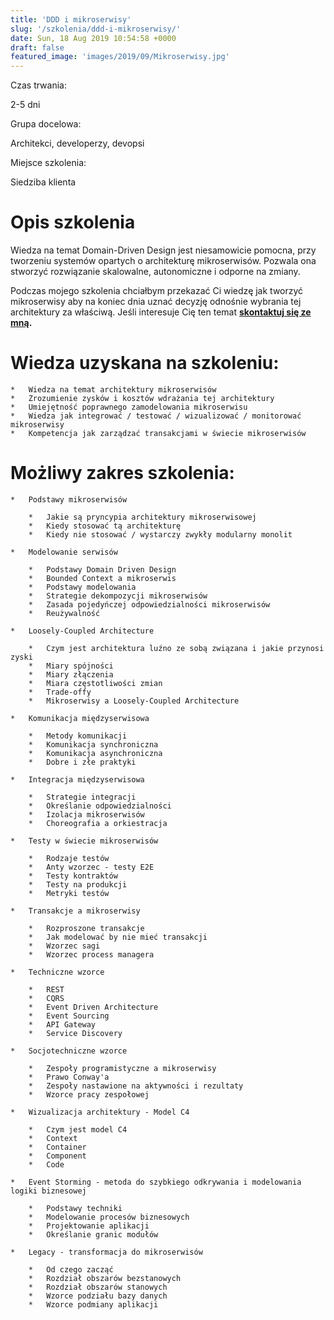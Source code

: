 ```yaml
---
title: 'DDD i mikroserwisy'
slug: '/szkolenia/ddd-i-mikroserwisy/'
date: Sun, 18 Aug 2019 10:54:58 +0000
draft: false
featured_image: 'images/2019/09/Mikroserwisy.jpg'
---
```


Czas trwania:

2-5 dni

Grupa docelowa:

Architekci, developerzy, devopsi

Miejsce szkolenia:

Siedziba klienta

Opis szkolenia
==============

Wiedza na temat Domain-Driven Design jest niesamowicie pomocna, przy tworzeniu systemów opartych o architekturę mikroserwisów. Pozwala ona stworzyć rozwiązanie skalowalne, autonomiczne i odporne na zmiany.

Podczas mojego szkolenia chciałbym przekazać Ci wiedzę jak tworzyć mikroserwisy aby na koniec dnia uznać decyzję odnośnie wybrania tej architektury za właściwą. Jeśli interesuje Cię ten temat **[skontaktuj się ze mną](/kontakt).**

Wiedza uzyskana na szkoleniu:
=============================

 	*   Wiedza na temat architektury mikroserwisów
 	*   Zrozumienie zysków i kosztów wdrażania tej architektury
 	*   Umiejętność poprawnego zamodelowania mikroserwisu
 	*   Wiedza jak integrować / testować / wizualizować / monitorować mikroserwisy
 	*   Kompetencja jak zarządzać transakcjami w świecie mikroserwisów

Możliwy zakres szkolenia:
=========================

 	*   Podstawy mikroserwisów
    
     	*   Jakie są pryncypia architektury mikroserwisowej
     	*   Kiedy stosować tą architekturę
     	*   Kiedy nie stosować / wystarczy zwykły modularny monolit
    
 	*   Modelowanie serwisów
    
     	*   Podstawy Domain Driven Design
     	*   Bounded Context a mikroserwis
     	*   Podstawy modelowania
     	*   Strategie dekompozycji mikroserwisów
     	*   Zasada pojedyńczej odpowiedzialności mikroserwisów
     	*   Reużywalność
    
 	*   Loosely-Coupled Architecture
    
     	*   Czym jest architektura luźno ze sobą związana i jakie przynosi zyski
     	*   Miary spójności
     	*   Miary złączenia
     	*   Miara częstotliwości zmian
     	*   Trade-offy
     	*   Mikroserwisy a Loosely-Coupled Architecture
    
 	*   Komunikacja międzyserwisowa
    
     	*   Metody komunikacji
     	*   Komunikacja synchroniczna
     	*   Komunikacja asynchroniczna
     	*   Dobre i złe praktyki
    
 	*   Integracja międzyserwisowa
    
     	*   Strategie integracji
     	*   Określanie odpowiedzialności
     	*   Izolacja mikroserwisów
     	*   Choreografia a orkiestracja
    
 	*   Testy w świecie mikroserwisów
    
     	*   Rodzaje testów
     	*   Anty wzorzec - testy E2E
     	*   Testy kontraktów
     	*   Testy na produkcji
     	*   Metryki testów
    
 	*   Transakcje a mikroserwisy
    
     	*   Rozproszone transakcje
     	*   Jak modelować by nie mieć transakcji
     	*   Wzorzec sagi
     	*   Wzorzec process managera
    
 	*   Techniczne wzorce
    
     	*   REST
     	*   CQRS
     	*   Event Driven Architecture
     	*   Event Sourcing
     	*   API Gateway
     	*   Service Discovery
    
 	*   Socjotechniczne wzorce
    
     	*   Zespoły programistyczne a mikroserwisy
     	*   Prawo Conway'a
     	*   Zespoły nastawione na aktywności i rezultaty
     	*   Wzorce pracy zespołowej
    
 	*   Wizualizacja architektury - Model C4
    
     	*   Czym jest model C4
     	*   Context
     	*   Container
     	*   Component
     	*   Code
    
 	*   Event Storming - metoda do szybkiego odkrywania i modelowania logiki biznesowej
    
     	*   Podstawy techniki
     	*   Modelowanie procesów biznesowych
     	*   Projektowanie aplikacji
     	*   Określanie granic modułów
    
 	*   Legacy - transformacja do mikroserwisów
    
     	*   Od czego zacząć
     	*   Rozdział obszarów bezstanowych
     	*   Rozdział obszarów stanowych
     	*   Wzorce podziału bazy danych
     	*   Wzorce podmiany aplikacji